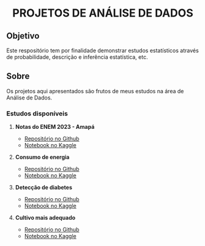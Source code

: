 <h1 align="center"><strong>PROJETOS DE ANÁLISE DE DADOS</strong></h1>

## Objetivo
Este respositório tem por finalidade demonstrar estudos estatísticos através de probabilidade, descrição e inferência estatística, etc.

## Sobre
Os projetos aqui apresentados são frutos de meus estudos na área de Análise de Dados.

### Estudos disponíveis
1. **Notas do ENEM 2023 - Amapá**
   - <a href="https://github.com/pyrataria/data_analytics/blob/main/notas_enem_ap2023/notebook/notas_enem_ap2023.ipynb" target="_blank" rel="noopener noreferrer">Repositório no Github</a>
   - <a href="https://www.kaggle.com/code/adelinoalmeida/notas-enem-ap2023" target="_blank" rel="noopener noreferrer">Notebook no Kaggle</a>

2. **Consumo de energia**
   - <a href="https://github.com/pyrataria/data_analytics/blob/main/energy_consumption/energy_consumption.ipynb" target="_blank" rel="noopener noreferrer">Repositório no Github</a>
   - <a href="https://www.kaggle.com/code/adelinoalmeida/energyConsumption" target="_blank" rel="noopener noreferrer">Notebook no Kaggle</a>

3. **Detecção de diabetes**
   - <a href="https://github.com/pyrataria/data_analytics/blob/main/diabetes/diabetes.ipynb" target="_blank" rel="noopener noreferrer">Repositório no Github</a>
   - <a href="https://www.kaggle.com/code/adelinoalmeida/diabetes" target="_blank" rel="noopener noreferrer">Notebook no Kaggle</a>

4. **Cultivo mais adequado**
   - <a href="https://github.com/pyrataria/data_analytics/blob/main/crop_recommendation/crop_recommendation.ipynb" target="_blank" rel="noopener noreferrer">Repositório no Github</a>
   - <a href="https://www.kaggle.com/code/adelinoalmeida/crop_recommendation" target="_blank" rel="noopener noreferrer">Notebook no Kaggle</a>